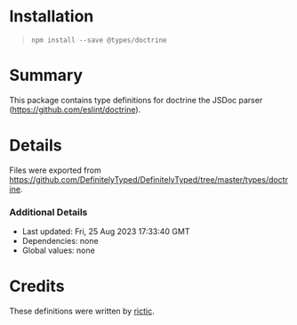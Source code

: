 # Installation
> `npm install --save @types/doctrine`

# Summary
This package contains type definitions for doctrine the JSDoc parser (https://github.com/eslint/doctrine).

# Details
Files were exported from https://github.com/DefinitelyTyped/DefinitelyTyped/tree/master/types/doctrine.

### Additional Details
 * Last updated: Fri, 25 Aug 2023 17:33:40 GMT
 * Dependencies: none
 * Global values: none

# Credits
These definitions were written by [rictic](https://github.com/rictic).
